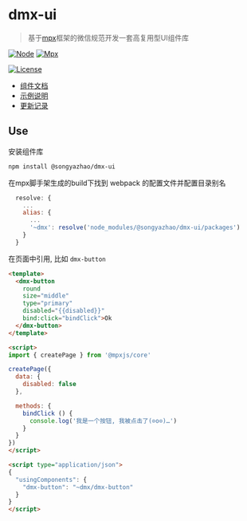 # dmx-ui

> 基于[mpx](https://github.com/didi/mpx)框架的微信规范开发一套高复用型UI组件库

[![Node](https://img.shields.io/badge/node-^10.15.1-brightgreen.svg?style=flat-square&logo=appveyor)](https://nodejs.org)
[![Mpx](https://img.shields.io/badge/mpx-^2.3.0-brightgreen.svg?style=flat-square&logo=appveyor)](https://github.com/didi/mpx)
<!-- [![downloads](https://img.shields.io/npm/dt/@songyazhao/dmx-ui.svg?style=flat-square&logo=appveyor)](https://www.npmjs.com/package/@songyazhao/dmx-ui) -->
[![License](https://img.shields.io/github/license/mashape/apistatus.svg?style=flat-square&logo=appveyor)](https://github.com/songyazhao/dmx-ui/blob/master/LICENSE)

- [组件文档](https://github.com/songyazhao/dmx-ui/blob/master/docs/component.md)
- [示例说明](https://github.com/songyazhao/dmx-ui/blob/master/docs/example.md)
- [更新记录](https://github.com/songyazhao/dmx-ui/blob/master/docs/history.md)

## Use

安装组件库

```bash
npm install @songyazhao/dmx-ui
```

在mpx脚手架生成的build下找到 webpack 的配置文件并配置目录别名

```js
  resolve: {
    ...
    alias: {
      ...
      '~dmx': resolve('node_modules/@songyazhao/dmx-ui/packages')
    }
  }
```

在页面中引用, 比如 `dmx-button`

```html
<template>
  <dmx-button
    round
    size="middle"
    type="primary"
    disabled="{{disabled}}"
    bind:click="bindClick">Ok
  </dmx-button>
</template>

<script>
import { createPage } from '@mpxjs/core'

createPage({
  data: {
    disabled: false
  },

  methods: {
    bindClick () {
      console.log('我是一个按钮, 我被点击了(⊙o⊙)…')
    }
  }
})
</script>

<script type="application/json">
{
  "usingComponents": {
    "dmx-button": "~dmx/dmx-button"
  }
}
</script>
```
